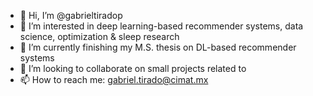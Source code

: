 - 👋 Hi, I’m @gabrieltiradop
- 👀 I’m interested in deep learning-based recommender systems, data science, optimization & sleep research
- 🌱 I’m currently finishing my M.S. thesis on DL-based recommender systems
- 💞️ I’m looking to collaborate on small projects related to
- 📫 How to reach me: gabriel.tirado@cimat.mx
